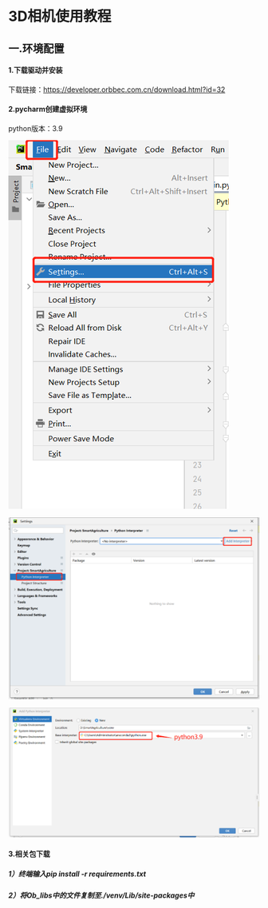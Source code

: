 # 3D相机使用教程

## 一.环境配置

#### 1.下载驱动并安装

下载链接：https://developer.orbbec.com.cn/download.html?id=32

#### 2.pycharm创建虚拟环境

python版本：3.9

![AgAABsxIRHlAg6VvCttFAJloJUC5TmaL](src/1.png)



![image-20230615171659277](src/2.png)

![image-20230615171715521](src/3.png)

#### 3.相关包下载

##### 1）终端输入pip install -r requirements.txt

##### 2）将Ob_libs中的文件复制至./venv/Lib/site-packages中

